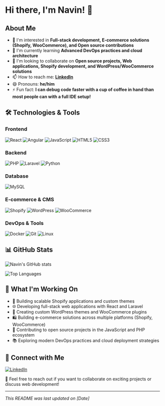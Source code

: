 # Hi there, I'm Navin! 👋

## About Me
- 👀 I'm interested in **Full-stack development, E-commerce solutions (Shopify, WooCommerce), and Open source contributions**
- 🌱 I'm currently learning **Advanced DevOps practices and cloud architecture**
- 💞️ I'm looking to collaborate on **Open source projects, Web applications, Shopify development, and WordPress/WooCommerce solutions**
- 📫 How to reach me: **[LinkedIn](https://www.linkedin.com/in/navinkumar-m/)**
- 😄 Pronouns: **he/him**
- ⚡ Fun fact: **I can debug code faster with a cup of coffee in hand than most people can with a full IDE setup!**

## 🛠️ Technologies & Tools

### Frontend
![React](https://img.shields.io/badge/React-20232A?style=for-the-badge&logo=react&logoColor=61DAFB)
![Angular](https://img.shields.io/badge/Angular-DD0031?style=for-the-badge&logo=angular&logoColor=white)
![JavaScript](https://img.shields.io/badge/JavaScript-F7DF1E?style=for-the-badge&logo=javascript&logoColor=black)
![HTML5](https://img.shields.io/badge/HTML5-E34F26?style=for-the-badge&logo=html5&logoColor=white)
![CSS3](https://img.shields.io/badge/CSS3-1572B6?style=for-the-badge&logo=css3&logoColor=white)

### Backend
![PHP](https://img.shields.io/badge/PHP-777BB4?style=for-the-badge&logo=php&logoColor=white)
![Laravel](https://img.shields.io/badge/Laravel-FF2D20?style=for-the-badge&logo=laravel&logoColor=white)
![Python](https://img.shields.io/badge/Python-3776AB?style=for-the-badge&logo=python&logoColor=white)

### Database
![MySQL](https://img.shields.io/badge/MySQL-4479A1?style=for-the-badge&logo=mysql&logoColor=white)

### E-commerce & CMS
![Shopify](https://img.shields.io/badge/Shopify-7AB55C?style=for-the-badge&logo=shopify&logoColor=white)
![WordPress](https://img.shields.io/badge/WordPress-21759B?style=for-the-badge&logo=wordpress&logoColor=white)
![WooCommerce](https://img.shields.io/badge/WooCommerce-96588A?style=for-the-badge&logo=woocommerce&logoColor=white)

### DevOps & Tools
![Docker](https://img.shields.io/badge/Docker-2496ED?style=for-the-badge&logo=docker&logoColor=white)
![Git](https://img.shields.io/badge/Git-F05032?style=for-the-badge&logo=git&logoColor=white)
![Linux](https://img.shields.io/badge/Linux-FCC624?style=for-the-badge&logo=linux&logoColor=black)

## 📊 GitHub Stats
![Navin's GitHub stats](https://github-readme-stats.vercel.app/api?username=navinnm&show_icons=true&theme=radical)

![Top Languages](https://github-readme-stats.vercel.app/api/top-langs/?username=navinnm&layout=compact&theme=radical)

## 🚀 What I'm Working On
- 🛒 Building scalable Shopify applications and custom themes
- 🌐 Developing full-stack web applications with React and Laravel
- 🔧 Creating custom WordPress themes and WooCommerce plugins
- 🛍️ Building e-commerce solutions across multiple platforms (Shopify, WooCommerce)
- 🔧 Contributing to open source projects in the JavaScript and PHP ecosystem
- 📚 Exploring modern DevOps practices and cloud deployment strategies

## 🤝 Connect with Me
[![LinkedIn](https://img.shields.io/badge/LinkedIn-0077B5?style=for-the-badge&logo=linkedin&logoColor=white)](https://www.linkedin.com/in/navinkumar-m/)

💬 Feel free to reach out if you want to collaborate on exciting projects or discuss web development!

---
*This README was last updated on [Date]*

<!---
navinnm/navinnm is a ✨ special ✨ repository because its `README.md` (this file) appears on your GitHub profile.
You can click the Preview link to take a look at your changes.
--->
